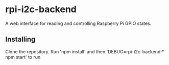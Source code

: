 # rpi-i2c-backend
A web interface for reading and controlling Raspberry Pi GPIO states.

## Installing
Clone the repository.  Run 'npm install' and then 'DEBUG=rpi-i2c-backend:* npm start' to run
